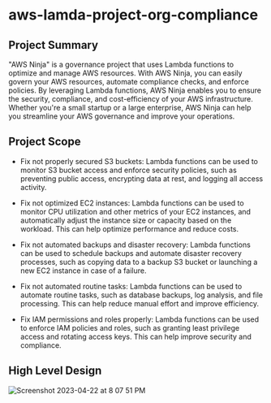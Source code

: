 # aws-lamda-project-org-compliance

## Project Summary 

"AWS Ninja" is a governance project that uses Lambda functions to optimize and manage AWS resources. With AWS Ninja, you can easily govern your AWS resources, automate
compliance checks, and enforce policies. By leveraging Lambda functions, AWS Ninja enables you to ensure the security, compliance, and cost-efficiency of your AWS 
infrastructure. Whether you're a small startup or a large enterprise, AWS Ninja can help you streamline your AWS governance and improve your operations.

## Project Scope

- Fix not properly secured S3 buckets: Lambda functions can be used to monitor S3 bucket access and enforce security policies, such as preventing public access, 
encrypting data at rest, and logging all access activity.

- Fix not optimized EC2 instances: Lambda functions can be used to monitor CPU utilization and other metrics of your EC2 instances, and automatically adjust the
 instance size or capacity based on the workload. This can help optimize performance and reduce costs.

- Fix not automated backups and disaster recovery: Lambda functions can be used to schedule backups and automate disaster recovery processes, such as copying data
 to a backup S3 bucket or launching a new EC2 instance in case of a failure.

- Fix not automated routine tasks: Lambda functions can be used to automate routine tasks, such as database backups, log analysis, and file processing. This can help
 reduce manual effort and improve efficiency.

- Fix IAM permissions and roles properly: Lambda functions can be used to enforce IAM policies and roles, such as granting least privilege access and rotating access keys. 
This can help improve security and compliance.

## High Level Design

![Screenshot 2023-04-22 at 8 07 51 PM](https://user-images.githubusercontent.com/43399466/233791082-464d1417-6bfb-46ff-bb32-697a605a1a28.png)
